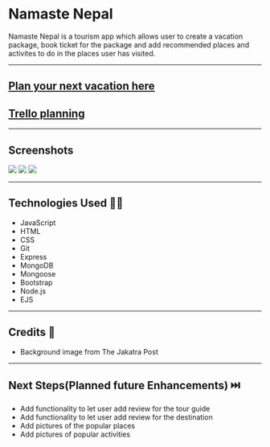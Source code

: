 # Namaste Nepal

Namaste Nepal is a tourism app which allows user to create a vacation package, book ticket for the package and add recommended places and activites to do in the places user has visited.

***

## <a href="https://namaste---nepal.herokuapp.com/" target="_blank">Plan your next vacation here</a>

## <a href="https://trello.com/b/2SJHcB8g/binods-workspace" target="_blank">Trello planning</a>

***

## Screenshots

<img src = "https://i.imgur.com/nUYxIQl.jpg">
<img src = "https://i.imgur.com/Xos6qxA.png">
<img src = "https://i.imgur.com/nt7A5tS.png">

***


## Technologies Used 🧑‍💻
 * JavaScript 
 * HTML 
 * CSS
 * Git
 * Express
 * MongoDB
 * Mongoose
 * Bootstrap
 * Node.js
 * EJS

***

## Credits 🙌
* Background image from The Jakatra Post
***
  
## Next Steps(Planned future Enhancements) ⏭️
* Add functionality to let user add review for the tour guide
* Add functionality to let user add review for the destination
* Add pictures of the popular places 
* Add pictures of popular activities 
